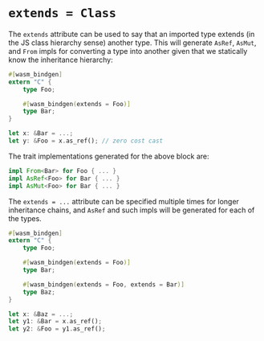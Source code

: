 # `extends = Class`

The `extends` attribute can be used to say that an imported type extends (in the
JS class hierarchy sense) another type. This will generate `AsRef`, `AsMut`, and
`From` impls for converting a type into another given that we statically know
the inheritance hierarchy:

```rust
#[wasm_bindgen]
extern "C" {
    type Foo;

    #[wasm_bindgen(extends = Foo)]
    type Bar;
}

let x: &Bar = ...;
let y: &Foo = x.as_ref(); // zero cost cast
```

The trait implementations generated for the above block are:

```rust
impl From<Bar> for Foo { ... }
impl AsRef<Foo> for Bar { ... }
impl AsMut<Foo> for Bar { ... }
```


The `extends = ...` attribute can be specified multiple times for longer
inheritance chains, and `AsRef` and such impls will be generated for each of
the types.

```rust
#[wasm_bindgen]
extern "C" {
    type Foo;

    #[wasm_bindgen(extends = Foo)]
    type Bar;

    #[wasm_bindgen(extends = Foo, extends = Bar)]
    type Baz;
}

let x: &Baz = ...;
let y1: &Bar = x.as_ref();
let y2: &Foo = y1.as_ref();
```
